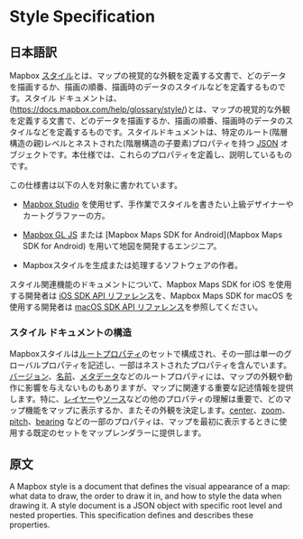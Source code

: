 # Style Specification

## 日本語訳   

Mapbox [スタイル](https://docs.mapbox.com/help/glossary/style/)とは、マップの視覚的な外観を定義する文書で、どのデータを描画するか、描画の順番、描画時のデータのスタイルなどを定義するものです。スタイル ドキュメントは、(https://docs.mapbox.com/help/glossary/style/)とは、マップの視覚的な外観を定義する文書で、どのデータを描画するか、描画の順番、描画時のデータのスタイルなどを定義するものです。スタイルドキュメントは、特定のルート(階層構造の親)レベルとネストされた(階層構造の子要素)プロパティを持つ [JSON](http://www.json.org/) オブジェクトです。本仕様では、これらのプロパティを定義し、説明しているものです。

この仕様書は以下の人を対象に書かれています。

- [Mapbox Studio](https://studio.mapbox.com/) を使用せず、手作業でスタイルを書きたい上級デザイナーやカートグラファーの方。

- [Mapbox GL JS](https://docs.mapbox.com/mapbox-gl-js/api/) または [Mapbox Maps SDK for Android](Mapbox Maps SDK for Android) を用いて地図を開発するエンジニア。

- Mapboxスタイルを生成または処理するソフトウェアの作者。

スタイル関連機能のドキュメントについて、Mapbox Maps SDK for iOS を使用する開発者は [iOS SDK API リファレンス](https://docs.mapbox.com/mapbox-gl-js/style-spec/#:~:text=iOS%20SDK%20API%20reference)を、Mapbox Maps SDK for macOS を使用する開発者は [macOS SDK API リファレンス](https://mapbox.github.io/mapbox-gl-native/macos/)を参照してください。

### スタイル ドキュメントの構造
Mapboxスタイルは[ルートプロパティ](https://docs.mapbox.com/mapbox-gl-js/style-spec/#:~:text=a%20set%20of-,root%20properties,-%2C%20some%20of%20which)のセットで構成され、その一部は単一のグローバルプロパティを記述し、一部はネストされたプロパティを含んでいます。[バージョン](https://docs.mapbox.com/mapbox-gl-js/style-spec/#:~:text=root%20properties%2C%20like-,version,-%2C%20name%2C%20and%20metadata)、[名前](https://docs.mapbox.com/mapbox-gl-js/style-spec/root/#name)、[メタデータ](https://docs.mapbox.com/mapbox-gl-js/style-spec/#:~:text=version%2C%20name%2C%20and-,metadata,-%2C%20don%27t%20have%20any)などのルートプロパティには、マップの外観や動作に影響を与えないものもありますが、マップに関連する重要な記述情報を提供します。特に、[レイヤー](https://docs.mapbox.com/mapbox-gl-js/style-spec/#:~:text=map.%20Others%2C%20like-,layers,-and%20sources%2C%20are)や[ソース](https://docs.mapbox.com/mapbox-gl-js/style-spec/#:~:text=like%20layers%20and-,sources,-%2C%20are%20critical%20and)などの他のプロパティの理解は重要で、どのマップ機能をマップに表示するか、またその外観を決定します。[center](https://docs.mapbox.com/mapbox-gl-js/style-spec/#:~:text=Some%20properties%2C%20like-,center,-%2C%20zoom%2C%20pitch%2C%20and)、[zoom](https://docs.mapbox.com/mapbox-gl-js/style-spec/#:~:text=properties%2C%20like%20center%2C-,zoom,-%2C%20pitch%2C%20and%20bearing)、[pitch](https://docs.mapbox.com/mapbox-gl-js/style-spec/#:~:text=like%20center%2C%20zoom%2C-,pitch,-%2C%20and%20bearing%2C%20provide)、[bearing](https://docs.mapbox.com/mapbox-gl-js/style-spec/#:~:text=zoom%2C%20pitch%2C%20and-,bearing,-%2C%20provide%20the%20map) などの一部のプロパティは、マップを最初に表示するときに使用する既定のセットをマップレンダラーに提供します。

## 原文
A Mapbox style is a document that defines the visual appearance of a map: what data to draw, the order to draw it in, and how to style the data when drawing it. A style document is a JSON object with specific root level and nested properties. This specification defines and describes these properties.
